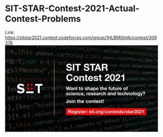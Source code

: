 # SIT-STAR-Contest-2021-Actual-Contest-Problems
Link: https://sitstar2021.contest.codeforces.com/group/1HLBM0lmlk/contest/309376
![](vis.jpg)
